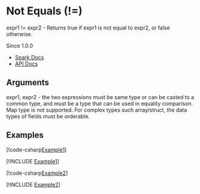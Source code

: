 ﻿# Not Equals (!=)

expr1 != expr2 - Returns true if expr1 is not equal to expr2, or false
otherwise.

Since 1.0.0

* [Spark Docs](https://spark.apache.org/docs/latest/api/sql/index.html#_2)
* [API Docs](xref:TypedSpark.NET.Columns.TypedColumn`3.op_Inequality*)

## Arguments

expr1, expr2 - the two expressions must be same type or can be casted to a
common type, and must be a type that can be used in equality comparison. Map
type is not supported. For complex types such array/struct, the data types of
fields must be orderable.

## Examples

[!code-csharp[Example1](../../../TypedSpark.NET.Tests/Examples/NotEquals.cs#Example1)]

[!INCLUDE [Example1](../../../TypedSpark.NET.Tests/Examples/__examples__/NotEquals.Case1.md)]

[!code-csharp[Example2](../../../TypedSpark.NET.Tests/Examples/NotEquals.cs#Example2)]

[!INCLUDE [Example2](../../../TypedSpark.NET.Tests/Examples/__examples__/NotEquals.Case2.md)]

